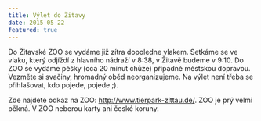 ```yaml
---
title: Výlet do Žitavy
date: 2015-05-22
featured: true
---
```


Do Žitavské ZOO se vydáme již zítra dopoledne vlakem. Setkáme se ve vlaku,
který odjíždí z hlavního nádraží v 8:38, v Žitavě budeme v 9:10. Do ZOO se
vydáme pěšky (cca 20 minut chůze) případně městskou dopravou. Vezměte si
svačiny, hromadný oběd neorganizujeme. Na výlet není třeba se přihlašovat, kdo
pojede, pojede ;).

Zde najdete odkaz na ZOO: http://www.tierpark-zittau.de/. ZOO je prý velmi
pěkná. V ZOO neberou karty ani české koruny.
